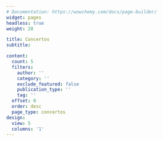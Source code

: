 ```yaml
---
# Documentation: https://wowchemy.com/docs/page-builder/
widget: pages
headless: true
weight: 20

title: Concertos
subtitle:

content:
  count: 5
  filters:
    author: ''
    category: ''
    exclude_featured: false
    publication_type: ''
    tag: ''
  offset: 0
  order: desc
  page_type: concertos
design:
  view: 5
  columns: '1'
---
```

